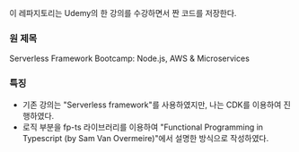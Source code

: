 이 레파지토리는 Udemy의 한 강의를 수강하면서 짠 코드를 저장한다.

### 원 제목

Serverless Framework Bootcamp: Node.js, AWS & Microservices

### 특징

- 기존 강의는 "Serverless framework"를 사용하였지만, 나는 CDK를 이용하여 진행하였다.
- 로직 부분을 fp-ts 라이브러리를 이용하여 "Functional Programming in Typescript (by Sam Van Overmeire)"에서 설명한 방식으로 작성하였다.
